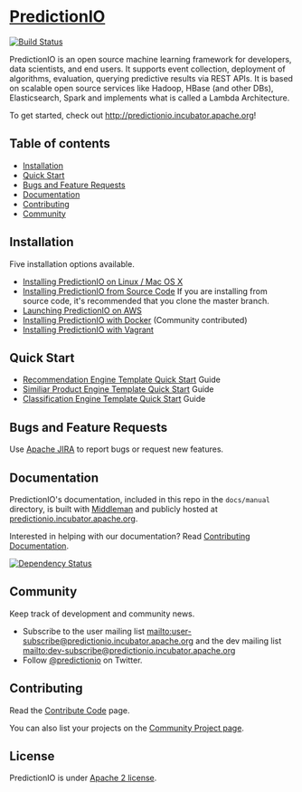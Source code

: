 # [PredictionIO](http://predictionio.incubator.apache.org)

[![Build
Status](https://api.travis-ci.org/apache/incubator-predictionio.svg?branch=develop)](https://travis-ci.org/apache/incubator-predictionio)

PredictionIO is an open source machine learning framework for developers,
data scientists, and end users. It supports event collection, deployment of algorithms, evaluation, querying predictive results via REST APIs. It is based on scalable open source services like Hadoop, HBase (and other DBs), Elasticsearch, Spark and implements what is called a Lambda Architecture.

To get started, check out http://predictionio.incubator.apache.org!


## Table of contents
- [Installation](#installation)
- [Quick Start](#quick-start)
- [Bugs and Feature Requests](#bugs-and-feature-requests)
- [Documentation](#documentation)
- [Contributing](#contributing)
- [Community](#community)


## Installation

Five installation options available.

*   [Installing PredictionIO on Linux / Mac OS
    X](http://predictionio.incubator.apache.org/install/install-linux/)
*   [Installing PredictionIO from Source
    Code](http://predictionio.incubator.apache.org/install/install-sourcecode/)
    If you are installing from source code, it's recommended that you clone the
    master branch.
*   [Launching PredictionIO on
    AWS](http://predictionio.incubator.apache.org/install/launch-aws/)
*   [Installing PredictionIO with
    Docker](https://github.com/mingfang/docker-predictionio) (Community
    contributed)
*   [Installing PredictionIO with
    Vagrant](http://predictionio.incubator.apache.org/install/install-vagrant/)


## Quick Start

*   [Recommendation Engine Template Quick
    Start](http://predictionio.incubator.apache.org/templates/recommendation/quickstart/)
    Guide
*   [Similiar Product Engine Template Quick
    Start](http://predictionio.incubator.apache.org/templates/similarproduct/quickstart/)
    Guide
*   [Classification Engine Template Quick
    Start](http://predictionio.incubator.apache.org/templates/classification/quickstart/)
    Guide


## Bugs and Feature Requests

Use [Apache JIRA](https://issues.apache.org/jira/browse/PIO) to report bugs or request new features.

## Documentation

PredictionIO's documentation, included in this repo in the `docs/manual`
directory, is built with [Middleman](http://middlemanapp.com/) and publicly
hosted at [predictionio.incubator.apache.org](http://predictionio.incubator.apache.org/).

Interested in helping with our documentation? Read [Contributing
Documentation](http://predictionio.incubator.apache.org/community/contribute-documentation/).

[![Dependency
Status](https://gemnasium.com/PredictionIO/PredictionIO.svg)](https://gemnasium.com/PredictionIO/PredictionIO)


## Community

Keep track of development and community news.

*   Subscribe to the user mailing list <mailto:user-subscribe@predictionio.incubator.apache.org>
    and the dev mailing list <mailto:dev-subscribe@predictionio.incubator.apache.org>
*   Follow [@predictionio](https://twitter.com/predictionio) on Twitter.


## Contributing

Read the [Contribute Code](http://predictionio.incubator.apache.org/community/contribute-code/) page.

You can also list your projects on the [Community Project
page](http://predictionio.incubator.apache.org//community/projects/).


## License

PredictionIO is under [Apache 2
license](http://www.apache.org/licenses/LICENSE-2.0.html).
